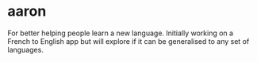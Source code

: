 # aaron
For better helping people learn a new language. Initially working on a French to English app but will explore if it can be generalised to any set of languages.
